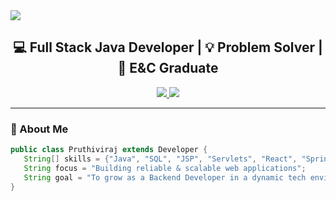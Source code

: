 <!-- Banner -->
<img src="https://capsule-render.vercel.app/api?type=waving&color=0abde3&height=200&section=header&text=Pruthiviraj%20Pratap%20Routray&fontSize=35&fontColor=ffffff&animation=fadeIn" />

<h2 align="center">💻 Full Stack Java Developer | 💡 Problem Solver | 🎯 E&C Graduate</h2>

<p align="center">
  <a href="mailto:pruthivirajprataproutray@gmail.com">
    <img src="https://img.shields.io/badge/Email-D14836?style=for-the-badge&logo=gmail&logoColor=white" />
  </a>
  <a href="https://www.linkedin.com/in/pruthiviraj-pratap-routray-4513b7275/">
    <img src="https://img.shields.io/badge/LinkedIn-0e76a8?style=for-the-badge&logo=linkedin&logoColor=white" />
  </a>
</p>

---

### 🧠 About Me

```java
public class Pruthiviraj extends Developer {
   String[] skills = {"Java", "SQL", "JSP", "Servlets", "React", "Spring Boot"};
   String focus = "Building reliable & scalable web applications";
   String goal = "To grow as a Backend Developer in a dynamic tech environment.";
}
